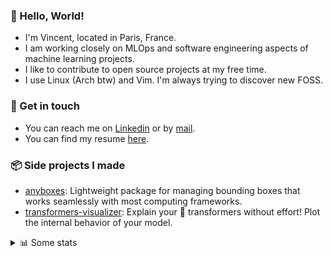 ### 👋 Hello, World!

- I'm Vincent, located in Paris, France.
- I am working closely on MLOps and software engineering aspects of machine learning projects.
- I like to contribute to open source projects at my free time.
- I use Linux (Arch btw) and Vim. I'm always trying to discover new FOSS.

### 🔗 Get in touch

- You can reach me on [Linkedin](https://www.linkedin.com/in/vincent-duchauffour-3a9641155/) or by [mail](mailto:vincent.duchauffour@proton.me).
- You can find my resume [here](https://raw.githubusercontent.com/VDuchauffour/resume/main/resume.pdf).

### 📦 Side projects I made

- [anyboxes](https://github.com/VDuchauffour/anyboxes): Lightweight package for managing bounding boxes that works seamlessly with most computing frameworks.
- [transformers-visualizer](https://github.com/VDuchauffour/transformers-visualizer): Explain your 🤗 transformers without effort! Plot the internal behavior of your model. 

<details><summary>📊 Some stats</summary>  
  
<p align="center">
  <img alt="VDuchauffour's github stats" src="https://github-readme-stats.vercel.app/api?username=VDuchauffour&include_all_commits=true&show_icons=true&theme=react"/>
  <br />
  <img alt="VDuchauffour's streak stats" src="https://streak-stats.demolab.com?user=VDuchauffour&theme=react"/>
  <br />
  <img alt="VDuchauffour's language stats" src="https://github-readme-stats.vercel.app/api/top-langs/?username=VDuchauffour&count_private=true&include_all_commits=true&show_icons=true&layout=compact&theme=react"/>
  <!--   <br />
  <img alt="VDuchauffour's Wakatime stats" src="https://github-readme-stats.vercel.app/api/wakatime?username=VDuchauffour&theme=react"/> -->
</p>

#### 🧭 Wakatime stats
<!--START_SECTION:waka-->
![Code Time](http://img.shields.io/badge/Code%20Time-2%2C030%20hrs%207%20mins-blue)

![Lines of code](https://img.shields.io/badge/From%20Hello%20World%20I%27ve%20Written-4.8%20million%20lines%20of%20code-blue)

**🐱 My GitHub Data** 

> 📦 981.7 kB Used in GitHub's Storage 
 > 
> 🏆 713 Contributions in the Year 2024
 > 
> 🚫 Not Opted to Hire
 > 
> 📜 9 Public Repositories 
 > 
> 🔑 2 Private Repositories 
 > 
**I'm an Early 🐤** 

```text
🌞 Morning                478 commits         ██░░░░░░░░░░░░░░░░░░░░░░░   08.79 % 
🌆 Daytime                3095 commits        ██████████████░░░░░░░░░░░   56.91 % 
🌃 Evening                1470 commits        ███████░░░░░░░░░░░░░░░░░░   27.03 % 
🌙 Night                  395 commits         ██░░░░░░░░░░░░░░░░░░░░░░░   07.26 % 
```
📅 **I'm Most Productive on Monday** 

```text
Monday                   1148 commits        █████░░░░░░░░░░░░░░░░░░░░   21.11 % 
Tuesday                  1045 commits        █████░░░░░░░░░░░░░░░░░░░░   19.22 % 
Wednesday                930 commits         ████░░░░░░░░░░░░░░░░░░░░░   17.10 % 
Thursday                 1067 commits        █████░░░░░░░░░░░░░░░░░░░░   19.62 % 
Friday                   850 commits         ████░░░░░░░░░░░░░░░░░░░░░   15.63 % 
Saturday                 103 commits         ░░░░░░░░░░░░░░░░░░░░░░░░░   01.89 % 
Sunday                   295 commits         █░░░░░░░░░░░░░░░░░░░░░░░░   05.42 % 
```


📊 **This Week I Spent My Time On** 

```text
💬 Programming Languages: 
Python                   17 hrs 32 mins      ██████████████████████░░░   88.06 % 
SQL                      1 hr 16 mins        ██░░░░░░░░░░░░░░░░░░░░░░░   06.43 % 
YAML                     18 mins             ░░░░░░░░░░░░░░░░░░░░░░░░░   01.58 % 
Bash                     17 mins             ░░░░░░░░░░░░░░░░░░░░░░░░░   01.50 % 
TOML                     12 mins             ░░░░░░░░░░░░░░░░░░░░░░░░░   01.01 % 
```


 Last Updated on 19/07/2024 14:28:00 UTC
<!--END_SECTION:waka-->
</details>

